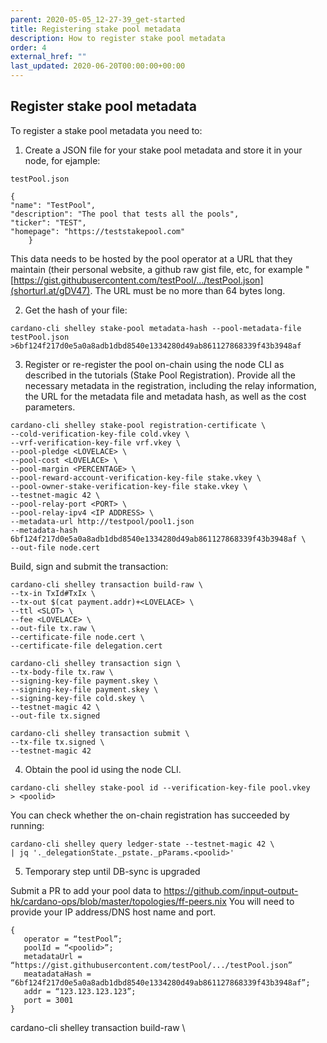 ```yaml
---
parent: 2020-05-05_12-27-39_get-started
title: Registering stake pool metadata
description: How to register stake pool metadata
order: 4
external_href: ""
last_updated: 2020-06-20T00:00:00+00:00
---
```


## Register stake pool metadata

To register a stake pool metadata you need to:

1. Create a JSON file for your stake pool metadata and store it in your node, for ejample:

 `testPool.json`  

```shell
{
"name": "TestPool",
"description": "The pool that tests all the pools",
"ticker": "TEST",
"homepage": "https://teststakepool.com"
    }
```
This data needs to be hosted by the pool operator at a URL that they maintain (their personal website, a github raw gist file, etc, for example "[https://gist.githubusercontent.com/testPool/.../testPool.json](shorturl.at/gDV47). The URL must be no more than 64 bytes long.

2. Get the hash of your file:
```shell
cardano-cli shelley stake-pool metadata-hash --pool-metadata-file testPool.json
>6bf124f217d0e5a0a8adb1dbd8540e1334280d49ab861127868339f43b3948af
```
3. Register or re-register the pool on-chain using the node CLI as described in the tutorials (Stake Pool Registration).  Provide all the necessary metadata in the registration, including the relay information, the URL for the metadata file and metadata hash, as well as the cost parameters.  
```shell
cardano-cli shelley stake-pool registration-certificate \
--cold-verification-key-file cold.vkey \
--vrf-verification-key-file vrf.vkey \
--pool-pledge <LOVELACE> \
--pool-cost <LOVELACE> \
--pool-margin <PERCENTAGE> \
--pool-reward-account-verification-key-file stake.vkey \
--pool-owner-stake-verification-key-file stake.vkey \
--testnet-magic 42 \
--pool-relay-port <PORT> \
--pool-relay-ipv4 <IP ADDRESS> \
--metadata-url http://testpool/pool1.json
--metadata-hash 6bf124f217d0e5a0a8adb1dbd8540e1334280d49ab861127868339f43b3948af \
--out-file node.cert        
```
Build, sign and submit the transaction:
```shell
cardano-cli shelley transaction build-raw \
--tx-in TxId#TxIx \
--tx-out $(cat payment.addr)+<LOVELACE> \
--ttl <SLOT> \
--fee <LOVELACE> \
--out-file tx.raw \
--certificate-file node.cert \
--certificate-file delegation.cert             
```

```shell
cardano-cli shelley transaction sign \
--tx-body-file tx.raw \
--signing-key-file payment.skey \
--signing-key-file payment.skey \
--signing-key-file cold.skey \
--testnet-magic 42 \
--out-file tx.signed
```

```shell
cardano-cli shelley transaction submit \
--tx-file tx.signed \
--testnet-magic 42
```
4. Obtain the pool id using the node CLI.
```shell
cardano-cli shelley stake-pool id --verification-key-file pool.vkey
> <poolid>
```
You can check whether the on-chain registration has succeeded by running:
```shell
cardano-cli shelley query ledger-state --testnet-magic 42 \
| jq '._delegationState._pstate._pParams.<poolid>'
```

5. Temporary step until DB-sync is upgraded

Submit a PR to add your pool data to https://github.com/input-output-hk/cardano-ops/blob/master/topologies/ff-peers.nix 
You will need to provide your IP address/DNS host name and port.

```shell
{
   operator = “testPool”;
   poolId = “<poolid>”;
   metadataUrl = “https://gist.githubusercontent.com/testPool/.../testPool.json”
   meatadataHash = “6bf124f217d0e5a0a8adb1dbd8540e1334280d49ab861127868339f43b3948af”;
   addr = “123.123.123.123”;
   port = 3001
}
```

cardano-cli shelley transaction build-raw \

